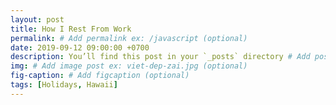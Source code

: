 ```yaml
---
layout: post
title: How I Rest From Work
permalink: # Add permalink ex: /javascript (optional)
date: 2019-09-12 09:00:00 +0700
description: You’ll find this post in your `_posts` directory # Add post description (optional)
img: # Add image post ex: viet-dep-zai.jpg (optional)
fig-caption: # Add figcaption (optional)
tags: [Holidays, Hawaii]
---
```

